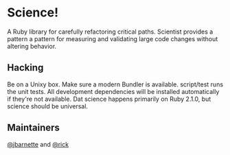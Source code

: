 # Science!

A Ruby library for carefully refactoring critical paths. Scientist provides a pattern a pattern for measuring and validating large code changes without altering behavior.

## Hacking

Be on a Unixy box. Make sure a modern Bundler is available. script/test runs the unit tests. All development dependencies will be installed automatically if they're not available. Dat science happens primarily on Ruby 2.1.0, but science should be universal.

## Maintainers

[@jbarnette](https://github.com/jbarnette) and [@rick](https://github.com/rick)
